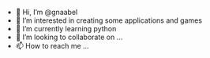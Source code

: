 - 👋 Hi, I’m @gnaabel
- 👀 I’m interested in creating some applications and games
- 🌱 I’m currently learning python
- 💞️ I’m looking to collaborate on ...
- 📫 How to reach me ...

<!---
gnaabel/gnaabel is a ✨ special ✨ repository because its `README.md` (this file) appears on your GitHub profile.
You can click the Preview link to take a look at your changes.
--->
